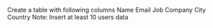 Create a table with following columns
Name
Email
Job
Company
City 
Country
Note: Insert at least 10 users data
